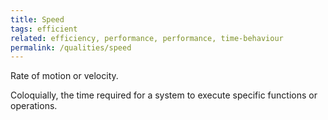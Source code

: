 ```yaml
---
title: Speed
tags: efficient
related: efficiency, performance, performance, time-behaviour  
permalink: /qualities/speed
---
```



Rate of motion or velocity.

Coloquially, the time required for a system to execute specific functions or operations. 
